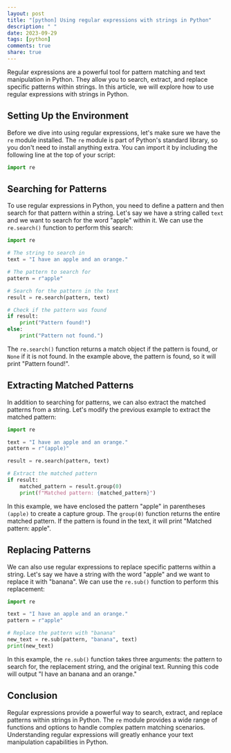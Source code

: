 ```yaml
---
layout: post
title: "[python] Using regular expressions with strings in Python"
description: " "
date: 2023-09-29
tags: [python]
comments: true
share: true
---
```


Regular expressions are a powerful tool for pattern matching and text manipulation in Python. They allow you to search, extract, and replace specific patterns within strings. In this article, we will explore how to use regular expressions with strings in Python.

## Setting Up the Environment ##

Before we dive into using regular expressions, let's make sure we have the `re` module installed. The `re` module is part of Python's standard library, so you don't need to install anything extra. You can import it by including the following line at the top of your script:

```python
import re
```

## Searching for Patterns ##

To use regular expressions in Python, you need to define a pattern and then search for that pattern within a string. Let's say we have a string called `text` and we want to search for the word "apple" within it. We can use the `re.search()` function to perform this search:

```python
import re

# The string to search in
text = "I have an apple and an orange."

# The pattern to search for
pattern = r"apple"

# Search for the pattern in the text
result = re.search(pattern, text)

# Check if the pattern was found
if result:
    print("Pattern found!")
else:
    print("Pattern not found.")
```
The `re.search()` function returns a match object if the pattern is found, or `None` if it is not found. In the example above, the pattern is found, so it will print "Pattern found!".

## Extracting Matched Patterns ##

In addition to searching for patterns, we can also extract the matched patterns from a string. Let's modify the previous example to extract the matched pattern:

```python
import re

text = "I have an apple and an orange."
pattern = r"(apple)"

result = re.search(pattern, text)

# Extract the matched pattern
if result:
    matched_pattern = result.group(0)
    print(f"Matched pattern: {matched_pattern}")
```

In this example, we have enclosed the pattern "apple" in parentheses `(apple)` to create a capture group. The `group(0)` function returns the entire matched pattern. If the pattern is found in the text, it will print "Matched pattern: apple".

## Replacing Patterns ##

We can also use regular expressions to replace specific patterns within a string. Let's say we have a string with the word "apple" and we want to replace it with "banana". We can use the `re.sub()` function to perform this replacement:

```python
import re

text = "I have an apple and an orange."
pattern = r"apple"

# Replace the pattern with "banana"
new_text = re.sub(pattern, "banana", text)
print(new_text)
```

In this example, the `re.sub()` function takes three arguments: the pattern to search for, the replacement string, and the original text. Running this code will output "I have an banana and an orange."

## Conclusion ##

Regular expressions provide a powerful way to search, extract, and replace patterns within strings in Python. The `re` module provides a wide range of functions and options to handle complex pattern matching scenarios. Understanding regular expressions will greatly enhance your text manipulation capabilities in Python.